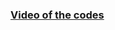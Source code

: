
<html>
<body>

<h3>



 <a href="https://www.youtube.com/watch?v=GdqBZYF4YOI">
Video of the codes</a>


<h3>
	</body>
	</html>
